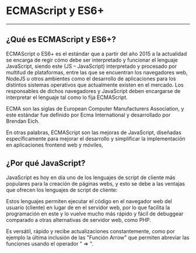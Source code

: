 # ECMAScript y ES6+

---
## ¿Qué es ECMAScript y ES6+?

ECMAScript o ES6+ es el estándar que a partir del año 2015 a la actualidad se encarga de regir
cómo debe ser interpretado y funcionar el lenguaje JavaScript,
siendo este (JS – JavaScript) interpretado y procesado por multitud de plataformas,
entre las que se encuentran los navegadores web, NodeJS u otros ambientes como el desarrollo de aplicaciones
para los distintos sistemas operativos que actualmente existen en el mercado. 
Los responsables de dichos navegadores y JavaScript deben encargarse de interpretar el lenguaje tal como lo fija ECMAScript.

ECMA son las siglas de European Computer Manufacturers Association,
y este estándar fue definido por Ecma International y desarrollado por Brendan Eich.

En otras palabras, ECMAScript son las mejoras de JavaScript, diseñadas específicamente para mejorar el desarrollo y
simplificar la implementación en aplicaciones frontend web y móviles, 


## ¿Por qué JavaScript?
JavaScript es hoy en día uno de los lenguajes de script de cliente más populares para la creación de páginas webs, y esto se debe a
las ventajas que ofrecen los lenguajes de script de cliente:

Estos lenguajes permiten ejecutar el código en el navegador web del usuario (cliente) en lugar de en el servidor web,
por lo que facilita la programación en este y lo vuelve mucho más rápido y fácil de debuggear comparado a otras alternativas
de servidor web, como PHP.

Es versátil, rápido y recibe actualizaciones constantemente, como por ejemplo la última inclusión de las "Función Arrow" que permiten
abreviar las funciones usando el operador " => ".





